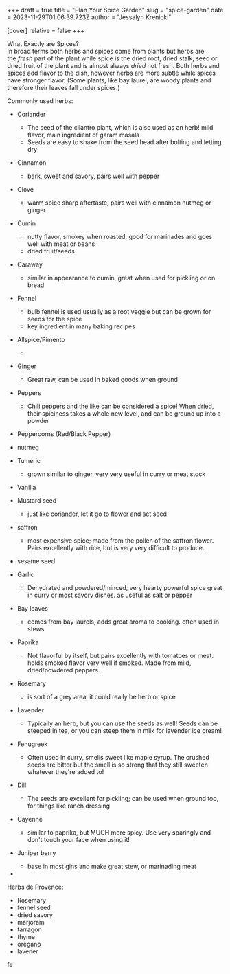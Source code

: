 +++
draft = true
title = "Plan Your Spice Garden"
slug = "spice-garden"
date = 2023-11-29T01:06:39.723Z
author = "Jessalyn Krenicki"

[cover]
relative = false
+++


What Exactly are Spices?\
In broad terms both herbs and spices come from plants but herbs are the *fresh* part of the plant while spice is the dried root, dried stalk, seed or dried fruit of the plant and is almost always *dried* not fresh. Both herbs and spices add flavor to the dish, however herbs are more subtle while spices have stronger flavor. (Some plants, like bay laurel, are woody plants and therefore their leaves fall under spices.)

Commonly used herbs:

* Coriander

  * The seed of the cilantro plant, which is also used as an herb! mild flavor, main ingredient of garam masala
  * Seeds are easy to shake from the seed head after bolting and letting dry
* Cinnamon

  * bark, sweet and savory, pairs well with pepper
* Clove

  * warm spice sharp aftertaste, pairs well with cinnamon nutmeg or ginger
* Cumin

  * nutty flavor, smokey when roasted. good for marinades and goes well with meat or beans
  * dried fruit/seeds
* Caraway

  * similar in appearance to cumin, great when used for pickling or on bread
* Fennel

  * bulb fennel is used usually as a root veggie but can be grown for seeds for the spice
  * key ingredient in many baking recipes
* Allspice/Pimento

  *
* Ginger

  * Great raw, can be used in baked goods when ground
* Peppers

  * Chili peppers and the like can be considered a spice! When dried, their spiciness takes a whole new level, and can be ground up into a powder
* Peppercorns (Red/Black Pepper)
* nutmeg
* Tumeric

  * grown similar to ginger, very very useful in curry or meat stock
* Vanilla
* Mustard seed

  * just like coriander, let it go to flower and set seed
* saffron

  * most expensive spice; made from the pollen of the saffron flower. Pairs excellently with rice, but is very very difficult to produce.
* sesame seed
* Garlic

  * Dehydrated and powdered/minced, very hearty powerful spice great in curry or most savory dishes. as useful as salt or pepper
* Bay leaves

  * comes from bay laurels, adds great aroma to cooking. often used in stews
* Paprika

  * Not flavorful by itself, but pairs excellently with tomatoes or meat. holds smoked flavor very well if smoked. Made from mild, dried/powdered peppers.
* Rosemary

  * is sort of a grey area, it could really be herb or spice
* Lavender

  * Typically an herb, but you can use the seeds as well! Seeds can be steeped in tea, or you can steep them in milk for lavender ice cream!
* Fenugreek

  * Often used in curry, smells sweet like maple syrup. The crushed seeds are bitter but the smell is so strong that they still sweeten whatever they're added to!
* Dill

  * The seeds are excellent for pickling; can be used when ground too, for things like ranch dressing
* Cayenne

  * similar to paprika, but MUCH more spicy. Use very sparingly and don't touch your face when using it!
* Juniper berry

  * base in most gins and make great stew, or marinading meat
*



Herbs de Provence:

* Rosemary
* fennel seed
* dried savory
* marjoram
* tarragon
* thyme
* oregano
* lavener



fe